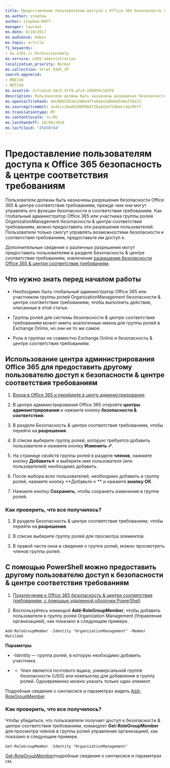 ```yaml
---
title: Предоставление пользователям доступа к Office 365 безопасность &amp; центре соответствия требованиям
ms.author: stephow
author: stephow-MSFT
manager: laurawi
ms.date: 8/18/2017
ms.audience: Admin
ms.topic: article
f1_keywords:
- ms.o365.cc.PermissionsHelp
ms.service: o365-administration
localization_priority: Normal
ms.collection: Strat_O365_IP
search.appverid:
- MOE150
- MET150
ms.assetid: 2cfce2c8-20c5-47f9-afc4-24b059c1bd76
description: Пользователи должны быть назначены разрешения безопасности Office 365 &amp; центре соответствия требованиям, прежде чем они могут управлять его функции безопасности и соответствия требованиям.
ms.openlocfilehash: e0c8b655b1b3300e4ffa9aba1d94e65a9ef26121
ms.sourcegitcommit: 2e41cc24ad92005084f2ba432e724bdcc4e295ff
ms.translationtype: MT
ms.contentlocale: ru-RU
ms.lasthandoff: 10/09/2018
ms.locfileid: "25450744"
---
```

# <a name="give-users-access-to-the-office-365-security-amp-compliance-center"></a>Предоставление пользователям доступа к Office 365 безопасность &amp; центре соответствия требованиям

Пользователи должны быть назначены разрешения безопасности Office 365 &amp; центре соответствия требованиям, прежде чем они могут управлять его функции безопасности и соответствия требованиям. Как глобальный администратор Office 365 или участника группы ролей OrganizationManagement безопасности &amp; центре соответствия требованиям, можно предоставить эти разрешения пользователей. Пользователи только смогут управлять возможностями безопасности и соответствия требованиям, предоставьте им доступ к. 
  
Дополнительные сведения о различных разрешения могут предоставить пользователям в разделе Безопасность &amp; центре соответствия требованиям, извлечение [разрешения безопасности Office 365 &amp; центре соответствия требованиям](permissions-in-the-security-and-compliance-center.md).
  
## <a name="what-do-you-need-to-know-before-you-begin"></a>Что нужно знать перед началом работы

- Необходимо быть глобальный администратор Office 365 или участником группы ролей OrganizationManagement безопасности &amp; центре соответствия требованиям, чтобы выполнить действия, описанные в этой статье.
    
- Группы ролей для системы безопасности &amp; центре соответствия требованиям может иметь аналогичные имена для группы ролей в Exchange Online, но они не то же самое. 
    
- Роль в группах не совместно Exchange Online и безопасность &amp; центре соответствия требованиям.
    
## <a name="use-the-office-365-admin-center-to-give-another-user-access-to-the-security-amp-compliance-center"></a>Использование центра администрирования Office 365 для предоставить другому пользователю доступ к безопасности &amp; центре соответствия требованиям

1. [Входа в Office 365 и перейдите в центр администрирования](https://go.microsoft.com/fwlink/p/?LinkId=525275).
    
2. В центре администрирования Office 365 откройте **центры администрирования** и нажмите кнопку **безопасности &amp; соответствия**. 
    
3. В разделе Безопасность &amp; центре соответствия требованиям, чтобы перейти на **разрешения**.
    
4. В списке выберите группу ролей, которую требуется добавить пользователя и нажмите кнопку **Изменить** ![значок Правка](media/O365_MDM_CreatePolicy_EditIcon.gif).
    
5. На странице свойств группы ролей в разделе **членов**, нажмите кнопку **Добавить**![добавить значок](media/ITPro-EAC-AddIcon.gif) и выберите имя пользователя (или пользователей) необходимо добавить. 
    
6. После выбора всех пользователей, необходимо добавить в группу ролей, нажмите кнопку **Добавьте-\> ** и нажмите **кнопку ОК**.
    
7. Нажмите кнопку **Сохранить**, чтобы сохранить изменения в группе ролей. 
    
### <a name="how-do-you-know-this-worked"></a>Как проверить, что все получилось?

1. В разделе Безопасность &amp; центре соответствия требованиям, чтобы перейти на **разрешения**.
    
2. В списке выберите группу ролей для просмотра элементов.
    
3. В правой части окна в сведения о группе ролей, можно просмотреть членов группы ролей.
    
## <a name="use-powershell-to-give-another-user-access-to-the-security-amp-compliance-center"></a>С помощью PowerShell можно предоставить другому пользователю доступ к безопасности &amp; центре соответствия требованиям

1. [Подключение к Office 365 безопасность &amp; центре соответствия требованиям, с помощью удаленной оболочки PowerShell](https://go.microsoft.com/fwlink/p/?LinkID=627084).
    
2. Воспользуйтесь командой **Add-RoleGroupMember**, чтобы добавить пользователя в группу ролей Organization Management (Управление организацией), как показано в следующем примере. 
    
  ```
  Add-RoleGroupMember -Identity "OrganizationManagement" -Member MatildaS
  
  ```

 **Параметры**
  
-  _-Identity_ — группа ролей, в которую необходимо добавить участника. 
    
- - _Член_ является почтового ящика, универсальной группе безопасности (USG) или компьютер для добавления в группу ролей. Одновременно можно указать только один элемент. 
    
Подробные сведения о синтаксисе и параметрах видеть [Add-RoleGroupMember](https://go.microsoft.com/fwlink/p/?LinkId=510859).
  
### <a name="how-do-you-know-this-worked"></a>Как проверить, что все получилось?

Чтобы убедиться, что пользователи получает доступ к безопасности &amp; центре соответствия требованиям, командлет **Get-RoleGroupMember** для просмотра членов в группы ролей управления организацией, как показано в следующем примере. 
  
```
Get-RoleGroupMember -Identity "OrganizationManagement"

```

[Get-RoleGroupMember](https://go.microsoft.com/fwlink/p/?LinkId=510860)подробные сведения о синтаксисе и параметрах см.
  


